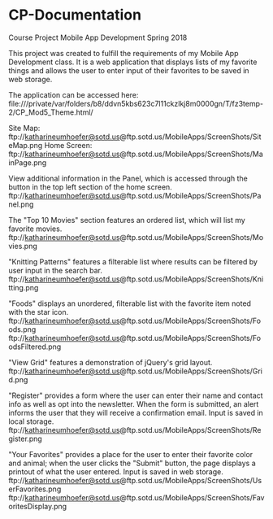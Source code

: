# CP-Documentation

Course Project
Mobile App Development
Spring 2018

This project was created to fulfill the requirements of my Mobile App Development class.  It is a web application that displays lists of my favorite things and allows the user to enter input of their favorites to be saved in web storage.

The application can be accessed here: file:///private/var/folders/b8/ddvn5kbs623c7l11ckzlkj8m0000gn/T/fz3temp-2/CP_Mod5_Theme.html/

Site Map: ftp://katharineumhoefer@sotd.us@ftp.sotd.us/MobileApps/ScreenShots/SiteMap.png
Home Screen: ftp://katharineumhoefer@sotd.us@ftp.sotd.us/MobileApps/ScreenShots/MainPage.png

View additional information in the Panel, which is accessed through the button in the top left section of the home screen.
ftp://katharineumhoefer@sotd.us@ftp.sotd.us/MobileApps/ScreenShots/Panel.png

The "Top 10 Movies" section features an ordered list, which will list my favorite movies.
ftp://katharineumhoefer@sotd.us@ftp.sotd.us/MobileApps/ScreenShots/Movies.png

"Knitting Patterns" features a filterable list where results can be filtered by user input in the search bar.
ftp://katharineumhoefer@sotd.us@ftp.sotd.us/MobileApps/ScreenShots/Knitting.png

"Foods" displays an unordered, filterable list with the favorite item noted with the star icon.
ftp://katharineumhoefer@sotd.us@ftp.sotd.us/MobileApps/ScreenShots/Foods.png
ftp://katharineumhoefer@sotd.us@ftp.sotd.us/MobileApps/ScreenShots/FoodsFiltered.png

"View Grid" features a demonstration of jQuery's grid layout.
ftp://katharineumhoefer@sotd.us@ftp.sotd.us/MobileApps/ScreenShots/Grid.png

"Register" provides a form where the user can enter their name and contact info as well as opt into the newsletter.  When the form is submitted, an alert informs the user that they will receive a confirmation email.  Input is saved in local storage.
ftp://katharineumhoefer@sotd.us@ftp.sotd.us/MobileApps/ScreenShots/Register.png

"Your Favorites" provides a place for the user to enter their favorite color and animal; when the user clicks the "Submit" button, the page displays a printout of what the user entered.  Input is saved in web storage.
ftp://katharineumhoefer@sotd.us@ftp.sotd.us/MobileApps/ScreenShots/UserFavorites.png
ftp://katharineumhoefer@sotd.us@ftp.sotd.us/MobileApps/ScreenShots/FavoritesDisplay.png
